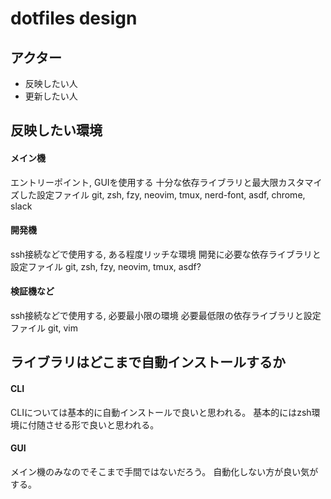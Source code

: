 # dotfiles design

## アクター
- 反映したい人
- 更新したい人


## 反映したい環境
#### メイン機
エントリーポイント, GUIを使用する
十分な依存ライブラリと最大限カスタマイズした設定ファイル
git, zsh, fzy, neovim, tmux, nerd-font, asdf, chrome, slack

#### 開発機
ssh接続などで使用する, ある程度リッチな環境
開発に必要な依存ライブラリと設定ファイル
git, zsh, fzy, neovim, tmux, asdf?

#### 検証機など
ssh接続などで使用する, 必要最小限の環境
必要最低限の依存ライブラリと設定ファイル
git, vim


## ライブラリはどこまで自動インストールするか
#### CLI
CLIについては基本的に自動インストールで良いと思われる。
基本的にはzsh環境に付随させる形で良いと思われる。

#### GUI
メイン機のみなのでそこまで手間ではないだろう。
自動化しない方が良い気がする。
